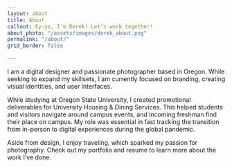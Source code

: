 ```yaml
---
layout: about
title: About
callout: Ey-yo, I'm Derek! Let's work together!
about_photo: "/assets/images/derek_about.png"
permalink: "/about/"
grid_border: false

---
```

I am a digital designer and passionate photographer based in Oregon. While seeking to expand my skillsets, I am currently focused on branding, creating visual identities, and user interfaces.

While studying at Oregon State University, I created promotional deliverables for University Housing & Dining Services. This helped students and visitors navigate around campus events, and incoming freshman find their place on campus. My role was essential in fast tracking the transition from in-person to digital experiences during the global pandemic.

Aside from design, I enjoy traveling, which sparked my passion for photography. Check out my portfolio and resume to learn more about the work I’ve done.
